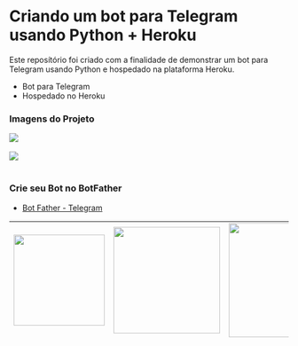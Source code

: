 # Criando um bot para Telegram usando Python + Heroku

Este reposítório foi criado com a finalidade de demonstrar um bot para Telegram usando Python e hospedado na plataforma
Heroku.

- Bot para Telegram
- Hospedado no Heroku

### Imagens do Projeto

<img style="display: block; margin-left: auto; margin-right: auto;" src="https://i.ibb.co/M7pTrzR/bot.png" />
<br>
<img style="display: block; margin-left: auto; margin-right: auto;" src="https://i.ibb.co/gDbWcg1/conversa-bot.png" />
<br>

### Crie seu Bot no BotFather

* [Bot Father - Telegram](https://telegram.me/BotFather)

<table style="height: 214px; width: 100%; border-collapse: collapse; margin-left: auto; margin-right: auto;" border="0">
<tbody>
<tr style="height: 214px;">
<td style="width: 33.3333%; height: 214px;"><img style="display: block; margin-left: auto; margin-right: auto;" src="https://upload.wikimedia.org/wikipedia/commons/thumb/8/82/Telegram_logo.svg/600px-Telegram_logo.svg.png" alt="" width="164" height="164" /></td>
<td style="width: 33.3333%; height: 214px;"><img style="display: block; margin-left: auto; margin-right: auto;" src="https://cdn3.iconfinder.com/data/icons/logos-and-brands-adobe/512/267_Python-512.png" alt="" width="192" height="192" /></td>
<td style="width: 33.3333%; height: 214px;"><img style="display: block; margin-left: auto; margin-right: auto;" src="https://cdn.iconscout.com/icon/free/png-256/heroku-225989.png" alt="" width="206" height="206" /></td>
</tr>
</tbody>
</table>